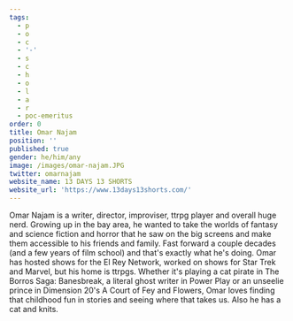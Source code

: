 ```yaml
---
tags:
  - p
  - o
  - c
  - '-'
  - s
  - c
  - h
  - o
  - l
  - a
  - r
  - poc-emeritus
order: 0
title: Omar Najam
position: ''
published: true
gender: he/him/any
image: /images/omar-najam.JPG
twitter: omarnajam
website_name: 13 DAYS 13 SHORTS
website_url: 'https://www.13days13shorts.com/'
---
```


Omar Najam is a writer, director, improviser, ttrpg player and overall huge nerd. Growing up in the bay area, he wanted to take the worlds of fantasy and science fiction and horror that he saw on the big screens and make them accessible to his friends and family. Fast forward a couple decades (and a few years of film school) and that's exactly what he's doing. Omar has hosted shows for the El Rey Network, worked on shows for Star Trek and Marvel, but his home is ttrpgs. Whether it's playing a cat pirate in The Borros Saga: Banesbreak, a literal ghost writer in Power Play or an unseelie prince in Dimension 20's A Court of Fey and Flowers, Omar loves finding that childhood fun in stories and seeing where that takes us. Also he has a cat and knits.
